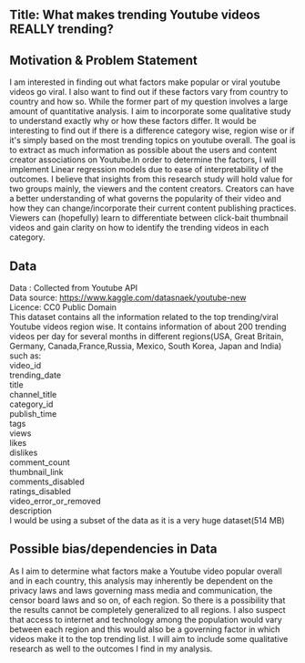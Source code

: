 
## Title: What makes trending Youtube videos REALLY trending?

## Motivation & Problem Statement
I am interested in finding out what  factors make popular or viral youtube videos go viral. I also want to find out if these factors vary from country to country and how so. While the former part of my question involves a large amount of quantitative analysis. I aim to incorporate some qualitative study to understand exactly why or how these factors differ. It would be interesting to find out if there is a difference category wise, region wise or if it's simply based on the most trending topics on youtube overall. The goal is to extract as much information as possible about the users and content creator associations on Youtube.In order to determine the factors, I will implement Linear regression models due to ease of interpretability of the outcomes.
I believe that insights from this research study will hold value for two groups mainly, the viewers and the content creators. Creators can have a better understanding of what governs the popularity of their video and how they can change/incorporate their current content publishing practices. Viewers can (hopefully) learn to differentiate between click-bait thumbnail videos and gain clarity on how to identify the trending videos in each category.
## Data 
Data : Collected from Youtube API  
Data source: https://www.kaggle.com/datasnaek/youtube-new  
Licence: CC0 Public Domain  
This dataset contains all the information related to the top trending/viral Youtube videos region wise. It contains information of about 200 trending videos per day for several months in different regions(USA, Great Britain, Germany, Canada,France,Russia, Mexico, South Korea, Japan and India) such as:   
video_id  
trending_date  
title  
channel_title  
category_id  
publish_time  
tags  
views  
likes  
dislikes  
comment_count  
thumbnail_link  
comments_disabled  
ratings_disabled  
video_error_or_removed  
description  
I would be using a subset of the data as it is a very huge dataset(514 MB)

## Possible bias/dependencies in Data
As I aim to determine what factors make a Youtube video popular overall and in each country, this analysis may inherently be dependent on the privacy laws and laws governing mass media and communication, the censor board laws and so on, of each region. So there is a possibility that the results cannot be completely generalized to all regions. I also suspect that access to internet and technology among the population would vary between each region and this would also be a governing factor in which videos make it to the top trending list. I will aim to include some qualitative research as well to the outcomes I find in my analysis.
 


